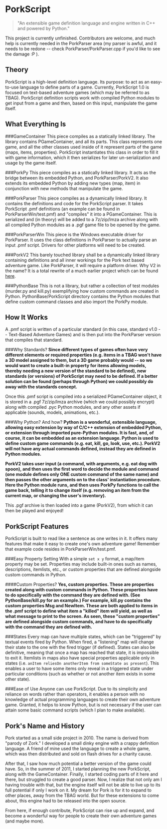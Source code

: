 PorkScript
==========

> "An extensible game definition language and engine written in C++ and powered by Python."

This project is currently unfinished. Contributors are welcome, and much help is currently needed in the PorkParser area (my parser is awful, and it needs to be redone -- check PorkParser/PorkParser.cpp if you'd like to see the damage :P ).


Theory
------

PorkScript is a high-level definition language. Its purpose: to act as an easy-to-use language to define parts of a game. Currently, PorkScript 1.0 is focused on text-based adventure games (which may be referred to as TBAG). PorkScript definition scripts work with compiled Python modules to get input from a game and then, based on this input, manipulate the game itself.


What Everything Is
------------------

###GameContainer
This piece compiles as a statically linked library. The library contains PGameContainer, and all its parts. This class represents one game, and all the other classes used inside of it represent parts of the game (maps, items, properties). PorkScript instantiates this class in order to fill it with game information, which it then serializes for later un-serialization and usage by the game itself.

###PorkPy
This piece compiles as a statically linked library. It acts as the bridge between its embedded Python, and PorkParser/PorkV2. It also extends its embedded Python by adding new types (map, item) in conjunction with new methods that manipulate the game.

###PorkParser
This piece compiles as a dynamically linked library. It contains the definitions and code for the PorkScript parser. It takes PorkScript .pmf definitions (an example can be found in PorkParserWin/test.pmf) and "compiles" it into a PGameContainer. This is serialized and (in theory) will be added to a 7z/zip/lmza archive along with all compiled Python modules as a .pgf game file to be opened by the game.

###PorkParserWin
This piece is the Windows executable driver for PorkParser. It uses the class definitions in PorkParser to actually parse an input .pmf script. Drivers for other platforms will need to be created.

###PorkV2
This barely touched library shall be a dynamically linked library containing definitions and all inner workings for the Pork text based adventure game. Like PorkParser, it will require a platform driver. Why V2 in the name? It is a total rewrite of a much earlier project which can be found [here](http://porkadventures.wordpress.com/).

###PythonBase
This is not a library, but rather a collection of test modules (murder.py and kill.py) exemplifying how custom commands are created in Python. PythonBase/PorkScript directory contains the Python modules that define custom command classes and also import the PorkPy module.


How It Works
------------

A .pmf script is written of a particular standard (in this case, standard v1.0 -- Text-Based Adventure Games) and is then put into the PorkParser version that compiles that standard.

###Why Standards?
**Since different types of games often have very different elements or required properties (e.g. items in a TBAG won't have a 3D model assigned to them, but a 3D game probably would -- so we would want to create a built-in property for items allowing models, thereby needing a new version of the standard to be defined), new standards (or versions) of PorkScript may need to be defined. If a better solution can be found (perhaps through Python) we could possibly do away with the standards concept.**

Once this .pmf script is compiled into a serialized PGameContainer object, it is stored in a .pgf 7z/zip/lmza archive (which we could possibly encrypt) along with compiled .pyc Python modules, and any other assets if applicable (sounds, models, animations, etc.).

###Why Python? And how?
**Python is a wonderful, extensible language, allowing easy extension by way of C/C++ extension of embedded Python, or extension through imported pure-Python modules. It is fast, and, of course, it can be embedded as an extension language. Python is used to define custom game commands (e.g. eat, kill, go, look, use, etc.). PorkV2 will not have any actual commands defined, instead they are defined in  Python modules.**

**PorkV2 takes user input (a command, with arguments, e.g. eat dog with spoon), and then uses the first word to decide the module and command (one module defines only ONE custom command of the same name) and then passes the other arguments on to the class' instantiation procedure. Here the Python module runs, and then uses PorkPy functions to call the game back, telling it to change itself (e.g. removing an item from the current map, or changing the user's inventory).**

This .pgf archive is then loaded into a game (PorkV2), from which it can then be played and enjoyed!


PorkScript Features
-------------------

PorkScript is built to read like a sentence as one writes in it. It offers many features that make it easy to create one's own adventure game! Remember that example code resides in PorkParserWin/test.pmf.

###Easy Property Setting
With a simple `set x y` format, a map/item property may be set. Properties may include built-in ones such as names, descriptions, itemlists, etc., or custom properties that are defined alongside custom commands in Python.

####Custom Properties?
**Yes, custom properties. These are properties created along with custom commands in Python. These properties have to do specifically with the command they are defined with. (See PythonBase/kill.py for an example.) For example, kill.py contains the custom properties Msg and NewItem. These are both applied to items in the .pmf script to define what item a "killed" item will yield, as well as what message to print to the screen. As seen, these "custom properties" are defined alongside custom commands, and have to do specifically with the command they are defined with.**

###States
Every map can have multiple states, which can be "triggered" by textual events fired by Python. When fired, a "listening" map will change their state to the one with the fired trigger (if defined). States can also be definitive, meaning that once a map has reached that state, it is impossible to exit it. Itemlists in maps also have special properties applicable only in states (i.e. `anItem reliesOn anotherItem from someState as present`). This enables a user to have some items only reveal in a triggered state under particular conditions (such as whether or not another item exists in some other state).

###Ease of Use
Anyone can use PorkScript. Due to its simplicity and reliance on words rather than operators, it enables a person with no knowledge of actual programming languages to create their own adventure game. Granted, it helps to know Python, but is not necessary if the user can attain some basic command scripts (which I plan to make available).


Pork's Name and History
-----------------------

Pork started as a small side project in 2010. The name is derived from "parody of Zork." I developed a small dinky engine with a crappy definition language. A friend of mine used the language to create a whole game, which was then distributed and sold on flash drives for a charity cause.

After that, I saw how much potential a better version of the game could have. So, in the summer of 2011, I started planning the new PorkScript, along with the GameContainer. Finally, I started coding parts of it here and there, but struggled to create a good parser. Now, I realize that not only am I having trouble with that, but the engine itself will not be able to live up to its full potential if only I work on it. My dream for Pork is for it to expand to other places, away from the TBAG world. But for these extensions to come about, this engine had to be released into the open source.

From here, if enough contribute, PorkScript can rise up and expand, and become a wonderful way for people to create their own adventure games (and maybe more).

